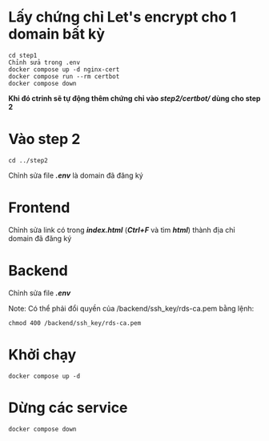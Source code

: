# Lấy chứng chỉ Let's encrypt cho 1 domain bất kỳ
```
cd step1
Chỉnh sửa trong .env
docker compose up -d nginx-cert
docker compose run --rm certbot
docker compose down
```
**Khi đó ctrinh sẽ tự động thêm chứng chỉ vào *step2/certbot/* dùng cho step 2**

# Vào step 2
```
cd ../step2
```
Chỉnh sửa file ***.env*** là domain đã đăng ký

# Frontend
Chỉnh sửa link có trong ***index.html*** (***Ctrl+F*** và tìm ***html***) thành địa chỉ domain đã đăng ký

# Backend
Chỉnh sửa file ***.env***

Note: Có thể phải đổi quyền của /backend/ssh_key/rds-ca.pem bằng lệnh:
```
chmod 400 /backend/ssh_key/rds-ca.pem
```

# Khởi chạy
```
docker compose up -d
```

# Dừng các service
```
docker compose down
```
